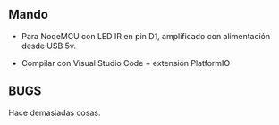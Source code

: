 ## Mando

- Para NodeMCU con LED IR en pin D1, amplificado con alimentación desde USB 5v.

- Compilar con Visual Studio Code + extensión PlatformIO

## BUGS

Hace demasiadas cosas.

